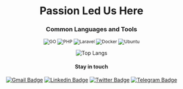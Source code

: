 <div align="center">
<h1>Passion Led Us Here</h1>

### Common Languages and Tools

<p style="font-size: 12px">
    <img src="https://img.shields.io/badge/Go-00ADD8?style=for-the-badge&logo=go&logoColor=white" alt="GO">
    <img src="https://img.shields.io/badge/PHP-777BB4?style=for-the-badge&logo=php&logoColor=white" alt="PHP">
    <img src="https://img.shields.io/badge/-Laravel-FF2D20?style=for-the-badge&logo=laravel&logoColor=white" alt="Laravel">
    <img src="https://img.shields.io/badge/-Docker-2496ED?style=for-the-badge&logo=docker&logoColor=white" alt="Docker">
    <img src="https://img.shields.io/badge/-Ubuntu-dd4814?style=for-the-badge&logo=ubuntu&logoColor=white" alt="Ubuntu">
</p>

![Top Langs](https://github-readme-stats-sigma-five.vercel.app/api/top-langs/?username=mindwingx&layout=compact&theme=chartreuse-light)

#### Stay in touch

[![Gmail Badge](https://img.shields.io/badge/-Gmail-c14438?style=flat-square&logo=Gmail&logoColor=white&link=mailto:mindwingx@gmail.com)](mailto:mindwingx@gmail.com)
[![Linkedin Badge](https://img.shields.io/badge/-Linkedin-blue?style=flat-square&logo=Linkedin&logoColor=white&link=https://www.linkedin.com/in/miladrg/)](https://www.linkedin.com/in/miladrg/)
[![Twitter Badge](https://img.shields.io/badge/-Twitter-1ca0f1?style=flat-square&labelColor=1ca0f1&logo=twitter&logoColor=white&link=https://twitter.com/mindwingx)](https://twitter.com/mindwingx)
[![Telegram Badge](https://img.shields.io/badge/-Telegram-1ca0f1?style=flat-square&labelColor=1ca0f1&logo=telegram&logoColor=white&link=https://t.me/mindwingx)](https://t.me/mindwingx)

[//]: # (![Milad Roudgarian's github stats]&#40;https://github-readme-stats.vercel.app/api?username=mindwingx&count_private=true&show_icons=true&theme=chartreuse-dark&#41;)

[//]: # ()

[//]: # (<p align="center">)

[//]: # (  <img src="https://komarev.com/ghpvc/?username=mindwingx&style=flat&color=blue" width="120" alt="views counter"/>)

[//]: # (</p>)
</div>
